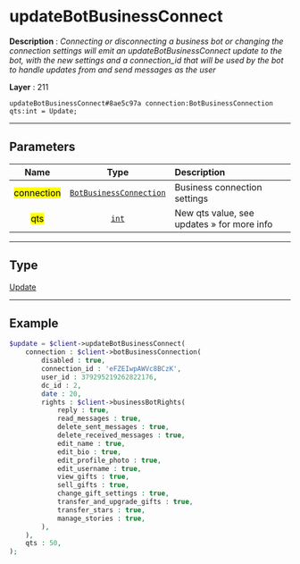 # updateBotBusinessConnect

**Description** : *Connecting or disconnecting a business bot or changing the connection settings will emit an updateBotBusinessConnect update to the bot, with the new settings and a connection_id that will be used by the bot to handle updates from and send messages as the user*

**Layer** : 211

```tl
updateBotBusinessConnect#8ae5c97a connection:BotBusinessConnection qts:int = Update;
```

---

## Parameters

| Name | Type | Description |
| :---: | :---: | :--- |
| <mark>connection</mark> | [`BotBusinessConnection`](type/BotBusinessConnection) | Business connection settings |
| <mark>qts</mark> | [`int`](type/int) | New qts value, see updates » for more info |

---

## Type

[Update](type/Update)

---

## Example

```php
$update = $client->updateBotBusinessConnect(
	connection : $client->botBusinessConnection(
		disabled : true,
		connection_id : 'eFZEIwpAWVc8BCzK',
		user_id : 379295219262822176,
		dc_id : 2,
		date : 20,
		rights : $client->businessBotRights(
			reply : true,
			read_messages : true,
			delete_sent_messages : true,
			delete_received_messages : true,
			edit_name : true,
			edit_bio : true,
			edit_profile_photo : true,
			edit_username : true,
			view_gifts : true,
			sell_gifts : true,
			change_gift_settings : true,
			transfer_and_upgrade_gifts : true,
			transfer_stars : true,
			manage_stories : true,
		),
	),
	qts : 50,
);
```